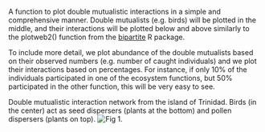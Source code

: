 A function to plot double mutualistic interactions in a simple and comprehensive manner.
Double mutualists (e.g. birds) will be plotted in the middle, and their interactions
will be plotted below and above similarly to the plotweb2() function from the [bipartite](https://journal.r-project.org/articles/RN-2008-010/) R package. 

To include more detail, we plot abundance of the double mutualists based on their observed 
numbers (e.g. number of caught individuals) and we plot their interactions based on percentages.
For instance, if only 10% of the individuals participated in one of the ecosystem functions,
but 50% participated in the other function, this will be very easy to see.

Double mutualistic interaction network from the island of Trinidad. Birds (in the center) act as seed dispersers (plants at the bottom) and pollen dispersers (plants on top). ![Fig 1](https://github.com/corvuscorax1/Tripartite/blob/main/img/doubleMutualist_Trinidad.png).